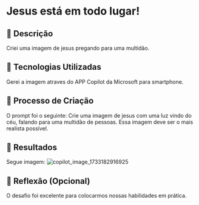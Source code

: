 # Jesus está em todo lugar!

## 📒 Descrição
Criei uma imagem de jesus pregando para uma multidão. 

## 🤖 Tecnologias Utilizadas
Gerei a imagem atraves do APP Copilot da Microsoft para smartphone.

## 🧐 Processo de Criação
O prompt foi o seguinte: Crie uma imagem de jesus com uma luz vindo do céu, falando para uma multidão de pessoas. Essa imagem deve ser o mais realista possível.

## 🚀 Resultados
Segue imagem:
![copilot_image_1733182916925](https://github.com/user-attachments/assets/d407df6f-1c0e-4366-88cb-306fd1ded08b)


## 💭 Reflexão (Opcional)
O desafio foi excelente para colocarmos nossas habilidades em prática.
